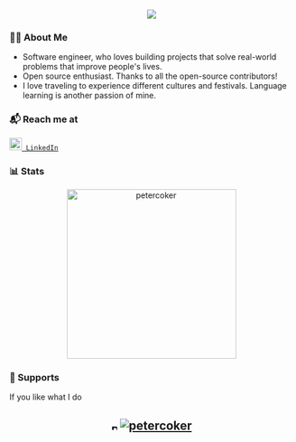 <h1 align="center">
  <a href="https://git.io/typing-svg">
    <img src="https://readme-typing-svg.herokuapp.com/?lines=Hello,+There!+👋;This+is+Peter+Coker...;Nice+to+meet+you!&center=true&size=25">
  </a>
</h1>

<h3 align="left">👨‍💻 About Me</h3>
<ul>
  <li>Software engineer, who loves building projects that solve real-world problems that improve people's lives.</li>
  <li>Open source enthusiast. Thanks to all the open-source contributors!</li>
  <li>I love traveling to experience different cultures and festivals. Language learning is another passion of mine.</li>
</ul>

<h3 align="left">📬 Reach me at</h3>
<p><code><a href="https://www.linkedin.com/in/petercoker/" title="LinkedIn Profile"><img width="22px" src="https://i.imgur.com/yRpa1dQ.png"> LinkedIn</a></code></p>

<h3 align="left">📊 Stats</h3>
<p align="center"><img  height="300"  src="https://github-readme-stats.vercel.app/api/top-langs?username=petercoker&show_icons=true&locale=en&layout=compact" alt="petercoker" /> </p>


<h3 align="left">🎁 Supports</h3>
<p>If you like what I do</p>
<h2 align="center">
 <a href="https://www.buymeacoffee.com/petercoker" target="_blank"><img src="https://cdn.buymeacoffee.com/buttons/v2/default-red.png" alt="Buy Me A Coffee" width="10"></a>
 <a href="https://ko-fi.com/petercoker"> <img src="https://cdn.ko-fi.com/cdn/kofi3.png?v=3"  alt="petercoker" /></a>
</h2>
